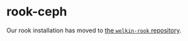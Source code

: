 # rook-ceph

Our rook installation has moved to [the `welkin-rook` repository](https://github.com/elastisys/welkin-rook).

